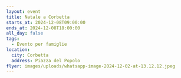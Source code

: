 ```yaml
---
layout: event
title: Natale a Corbetta
starts_at: 2024-12-08T09:00:00
ends_at: 2024-12-08T18:00:00
all_day: false
tags:
  - Evento per famiglie
location:
  city: Corbetta
  address: Piazza del Popolo
flyer: images/uploads/whatsapp-image-2024-12-02-at-13.12.12.jpeg
---
```


